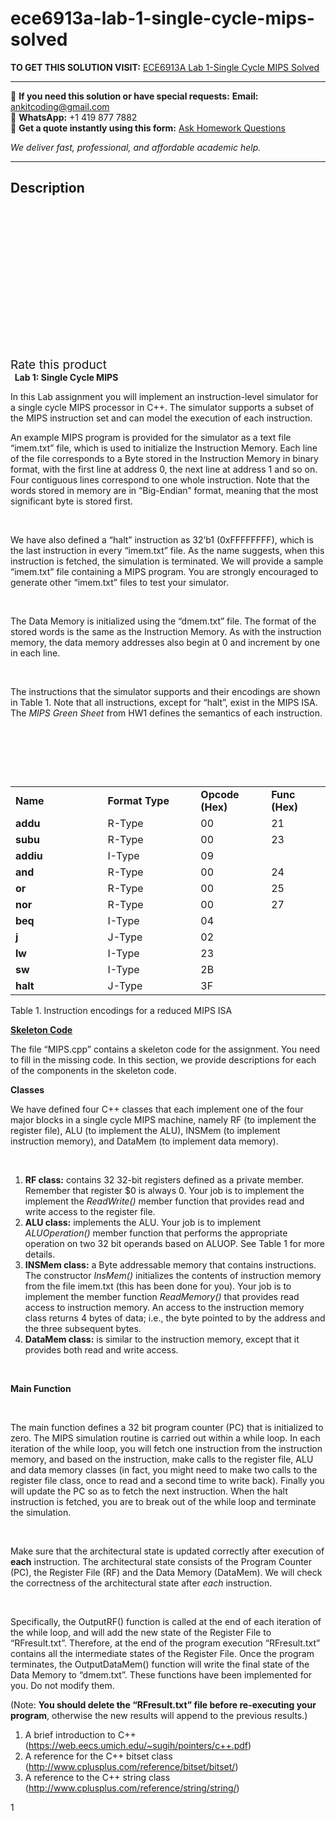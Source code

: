 # ece6913a-lab-1-single-cycle-mips-solved
**TO GET THIS SOLUTION VISIT:** [ECE6913A Lab 1-Single Cycle MIPS Solved](https://www.ankitcodinghub.com/product/ece6913a-lab-1-single-cycle-mips-solved/)


---

📩 **If you need this solution or have special requests:** **Email:** ankitcoding@gmail.com  
📱 **WhatsApp:** +1 419 877 7882  
📄 **Get a quote instantly using this form:** [Ask Homework Questions](https://www.ankitcodinghub.com/services/ask-homework-questions/)

*We deliver fast, professional, and affordable academic help.*

---

<h2>Description</h2>



<div class="kk-star-ratings kksr-auto kksr-align-center kksr-valign-top" data-payload="{&quot;align&quot;:&quot;center&quot;,&quot;id&quot;:&quot;93702&quot;,&quot;slug&quot;:&quot;default&quot;,&quot;valign&quot;:&quot;top&quot;,&quot;ignore&quot;:&quot;&quot;,&quot;reference&quot;:&quot;auto&quot;,&quot;class&quot;:&quot;&quot;,&quot;count&quot;:&quot;0&quot;,&quot;legendonly&quot;:&quot;&quot;,&quot;readonly&quot;:&quot;&quot;,&quot;score&quot;:&quot;0&quot;,&quot;starsonly&quot;:&quot;&quot;,&quot;best&quot;:&quot;5&quot;,&quot;gap&quot;:&quot;4&quot;,&quot;greet&quot;:&quot;Rate this product&quot;,&quot;legend&quot;:&quot;0\/5 - (0 votes)&quot;,&quot;size&quot;:&quot;24&quot;,&quot;title&quot;:&quot;ECE6913A Lab 1-Single Cycle MIPS Solved&quot;,&quot;width&quot;:&quot;0&quot;,&quot;_legend&quot;:&quot;{score}\/{best} - ({count} {votes})&quot;,&quot;font_factor&quot;:&quot;1.25&quot;}">

<div class="kksr-stars">

<div class="kksr-stars-inactive">
            <div class="kksr-star" data-star="1" style="padding-right: 4px">


<div class="kksr-icon" style="width: 24px; height: 24px;"></div>
        </div>
            <div class="kksr-star" data-star="2" style="padding-right: 4px">


<div class="kksr-icon" style="width: 24px; height: 24px;"></div>
        </div>
            <div class="kksr-star" data-star="3" style="padding-right: 4px">


<div class="kksr-icon" style="width: 24px; height: 24px;"></div>
        </div>
            <div class="kksr-star" data-star="4" style="padding-right: 4px">


<div class="kksr-icon" style="width: 24px; height: 24px;"></div>
        </div>
            <div class="kksr-star" data-star="5" style="padding-right: 4px">


<div class="kksr-icon" style="width: 24px; height: 24px;"></div>
        </div>
    </div>

<div class="kksr-stars-active" style="width: 0px;">
            <div class="kksr-star" style="padding-right: 4px">


<div class="kksr-icon" style="width: 24px; height: 24px;"></div>
        </div>
            <div class="kksr-star" style="padding-right: 4px">


<div class="kksr-icon" style="width: 24px; height: 24px;"></div>
        </div>
            <div class="kksr-star" style="padding-right: 4px">


<div class="kksr-icon" style="width: 24px; height: 24px;"></div>
        </div>
            <div class="kksr-star" style="padding-right: 4px">


<div class="kksr-icon" style="width: 24px; height: 24px;"></div>
        </div>
            <div class="kksr-star" style="padding-right: 4px">


<div class="kksr-icon" style="width: 24px; height: 24px;"></div>
        </div>
    </div>
</div>


<div class="kksr-legend" style="font-size: 19.2px;">
            <span class="kksr-muted">Rate this product</span>
    </div>
    </div>
<strong>&nbsp;&nbsp;Lab 1: Single Cycle MIPS</strong>

In this Lab assignment you will implement an instruction-level simulator for a single cycle MIPS processor in C++. The simulator supports a subset of the MIPS instruction set and can model the execution of each instruction.

An example MIPS program is provided for the simulator as a text file “imem.txt” file, which is used to initialize the Instruction Memory. Each line of the file corresponds to a Byte stored in the Instruction Memory in binary format, with the first line at address 0, the next line at address 1 and so on. Four contiguous lines correspond to one whole instruction. Note that the words stored in memory are in “Big-Endian” format, meaning that the most significant byte is stored first.

&nbsp;

We have also defined a “halt” instruction as 32’b1 (0xFFFFFFFF), which is the last instruction in every “imem.txt” file. As the name suggests, when this instruction is fetched, the simulation is terminated. We will provide a sample “imem.txt” file containing a MIPS program. You are strongly encouraged to generate other “imem.txt” files to test your simulator.

&nbsp;

The Data Memory is initialized using the “dmem.txt” file. The format of the stored words is the same as the Instruction Memory. As with the instruction memory, the data memory addresses also begin at 0 and increment by one in each line.

&nbsp;

The instructions that the simulator supports and their encodings are shown in Table 1. Note that all instructions, except for “halt”, exist in the MIPS ISA. The <em>MIPS Green Sheet</em> from HW1 defines the semantics of each instruction.

&nbsp;

&nbsp;

&nbsp;

<table width="474">
<tbody>
<tr>
<td width="144"><strong>Name</strong></td>
<td width="144"><strong>Format Type</strong></td>
<td width="102"><strong>Opcode</strong> <strong>(Hex)</strong></td>
<td width="84"><strong>Func</strong> <strong>(Hex)</strong></td>
</tr>
<tr>
<td width="144"><strong>addu</strong></td>
<td width="144">R-Type</td>
<td width="102">00</td>
<td width="84">21</td>
</tr>
<tr>
<td width="144"><strong>subu</strong></td>
<td width="144">R-Type</td>
<td width="102">00</td>
<td width="84">23</td>
</tr>
<tr>
<td width="144"><strong>addiu</strong></td>
<td width="144">I-Type</td>
<td width="102">09</td>
<td width="84"></td>
</tr>
<tr>
<td width="144"><strong>and</strong></td>
<td width="144">R-Type</td>
<td width="102">00</td>
<td width="84">24</td>
</tr>
<tr>
<td width="144"><strong>or</strong></td>
<td width="144">R-Type</td>
<td width="102">00</td>
<td width="84">25</td>
</tr>
<tr>
<td width="144"><strong>nor</strong></td>
<td width="144">R-Type</td>
<td width="102">00</td>
<td width="84">27</td>
</tr>
<tr>
<td width="144"><strong>beq</strong></td>
<td width="144">I-Type</td>
<td width="102">04</td>
<td width="84"></td>
</tr>
<tr>
<td width="144"><strong>j</strong></td>
<td width="144">J-Type</td>
<td width="102">02</td>
<td width="84"></td>
</tr>
<tr>
<td width="144"><strong>lw</strong></td>
<td width="144">I-Type</td>
<td width="102">23</td>
<td width="84"></td>
</tr>
<tr>
<td width="144"><strong>sw</strong></td>
<td width="144">I-Type</td>
<td width="102">2B</td>
<td width="84"></td>
</tr>
<tr>
<td width="144"><strong>halt</strong></td>
<td width="144">J-Type</td>
<td width="102">3F</td>
<td width="84"></td>
</tr>
</tbody>
</table>
Table 1. Instruction encodings for a reduced MIPS ISA

<strong><u>Skeleton Code</u></strong>

The file “MIPS.cpp” contains a skeleton code for the assignment. You need to fill in the missing code. In this section, we provide descriptions for each of the components in the skeleton code.

<strong>Classes</strong>

We have defined four C++ classes that each implement one of the four major blocks in a single cycle MIPS machine, namely RF (to implement the register file), ALU (to implement the ALU), INSMem (to implement instruction memory), and DataMem (to implement data memory).

&nbsp;

<ol>
<li><strong>RF class:</strong> contains 32 32-bit registers defined as a private member. Remember that register $0 is always 0. Your job is to implement the implement the <em>ReadWrite()</em> member function that provides read and write access to the register file.</li>
<li><strong>ALU class:</strong> implements the ALU. Your job is to implement <em>ALUOperation() </em>member function that performs the appropriate operation on two 32 bit operands based on ALUOP. See Table 1 for more details.</li>
<li><strong>INSMem class:</strong> a Byte addressable memory that contains instructions. The constructor <em>InsMem()</em> initializes the contents of instruction memory from the file imem.txt (this has been done for you). Your job is to implement the member function <em>ReadMemory()</em> that provides read access to instruction memory. An access to the instruction memory class returns 4 bytes of data; i.e., the byte pointed to by the address and the three subsequent bytes.</li>
<li><strong>DataMem class:</strong> is similar to the instruction memory, except that it provides both read and write access.</li>
</ol>
&nbsp;

<strong>Main Function</strong>

&nbsp;

The main function defines a 32 bit program counter (PC) that is initialized to zero. The MIPS simulation routine is carried out within a while loop. In each iteration of the while loop, you will fetch one instruction from the instruction memory, and based on the instruction, make calls to the register file, ALU and data memory classes (in fact, you might need to make two calls to the register file class, once to read and a second time to write back). Finally you will update the PC so as to fetch the next instruction. When the halt instruction is fetched, you are to break out of the while loop and terminate the simulation.

&nbsp;

Make sure that the architectural state is updated correctly after execution of <strong>each</strong> instruction. The architectural state consists of the Program Counter (PC), the Register File (RF) and the Data Memory (DataMem). We will check the correctness of the architectural state after <em>each</em> instruction.

&nbsp;

Specifically, the OutputRF() function is called at the end of each iteration of the while loop, and will add the new state of the Register File to “RFresult.txt”. Therefore, at the end of the program execution “RFresult.txt” contains all the intermediate states of the Register File. Once the program terminates, the OutputDataMem() function will write the final state of the Data Memory to “dmem.txt”. These functions have been implemented for you. Do not modify them.

(Note: <strong>You should delete the “RFresult.txt” file before re-executing your program</strong>, otherwise the new results will append to the previous results.)

<ol>
<li>A brief introduction to C++ (<a href="https://web.eecs.umich.edu/~sugih/pointers/c++.pdf">https://web.eecs.umich.edu/~sugih/pointers/c++.pdf</a>)</li>
<li>A reference for the C++ bitset class (<a href="http://www.cplusplus.com/reference/bitset/bitset/">http://www.cplusplus.com/reference/bitset/bitset/</a>)</li>
<li>A reference to the C++ string class (<a href="http://www.cplusplus.com/reference/string/string/">http://www.cplusplus.com/reference/string/string/</a>)</li>
</ol>
1

